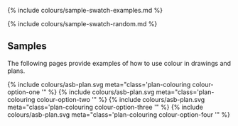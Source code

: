 

{% include colours/sample-swatch-examples.md %}

{% include colours/sample-swatch-random.md %}

## Samples

The following pages provide examples of how to use colour in drawings and plans.

{% include colours/asb-plan.svg meta="class='plan-colouring colour-option-one   '" %}
{% include colours/asb-plan.svg meta="class='plan-colouring colour-option-two   '" %}
{% include colours/asb-plan.svg meta="class='plan-colouring colour-option-three '" %}
{% include colours/asb-plan.svg meta="class='plan-colouring colour-option-four  '" %}
